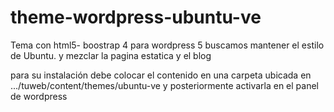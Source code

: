# theme-wordpress-ubuntu-ve
Tema  con html5- boostrap 4 para wordpress 5
buscamos mantener el estilo de Ubuntu. y mezclar la pagina estatica y el blog 


para su instalación debe colocar el contenido en una carpeta ubicada en
.../tuweb/content/themes/ubuntu-ve
y posteriormente activarla en el panel de wordpress

